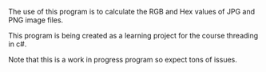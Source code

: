 The use of this program is to calculate the RGB and Hex values of JPG and PNG image files.

This program is being created as a learning project for the course threading in c#.

Note that this is a work in progress program so expect tons of issues.
